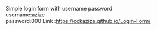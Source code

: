 Simple login form with username password<br>
username:azize<br>
password:000
Link :https://cckazize.github.io/Login-Form/
